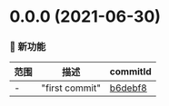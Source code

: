 # 0.0.0 (2021-06-30)

### 🌟 新功能
范围|描述|commitId
--|--|--
 - | "first commit" | [b6debf8](https://github.com/Islongway/vue-music-mobile/commit/b6debf8)

